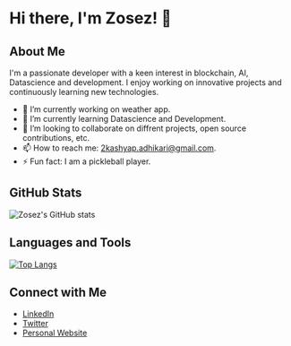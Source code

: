 # Hi there, I'm Zosez! 👋

## About Me
I'm a passionate developer with a keen interest in blockchain, AI, Datascience and development. I enjoy working on innovative projects and continuously learning new technologies.

- 🔭 I’m currently working on weather app.
- 🌱 I’m currently learning Datascience and Development.
- 👯 I’m looking to collaborate on diffrent projects, open source contributions, etc.
- 📫 How to reach me: 2kashyap.adhikari@gmail.com.
- ⚡ Fun fact: I am a pickleball player.

## GitHub Stats
![Zosez's GitHub stats](https://github-readme-stats.vercel.app/api?username=Zosez&show_icons=true&theme=radical)

## Languages and Tools
[![Top Langs](https://github-readme-stats.vercel.app/api/top-langs/?username=Zosez&layout=compact&theme=radical)](https://github.com/anuraghazra/github-readme-stats)

## Connect with Me
- [LinkedIn](https://www.linkedin.com/in/your-linkedin-profile)
- [Twitter](https://twitter.com/your-twitter-handle)
- [Personal Website](https://your-website.com)

